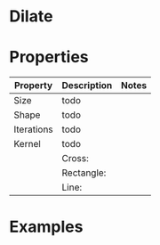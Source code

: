 # Dilate


# Properties


| Property | Description | Notes | 
| -------- | ----------- | ----- |
| Size | todo | |
| Shape | todo | |
| Iterations | todo | |
| Kernel | todo | |
| | Cross: <desc> | |
| | Rectangle: <desc> | |
| | Line: <desc> | |




# Examples
